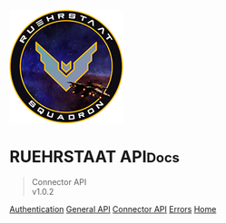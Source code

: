 <!-- _coverpage.md -->

![logo](../../static/Logo200x200.png)

# RUEHRSTAAT API<small>Docs</small>

> Connector API<br>v1.0.2

[Authentication](/api/authentication/#api-documentation)
[General API](/api/#api-documentation)
[Connector API](#api-documentation)
[Errors](/api/errors/#api-documentation)
[Home](/)
